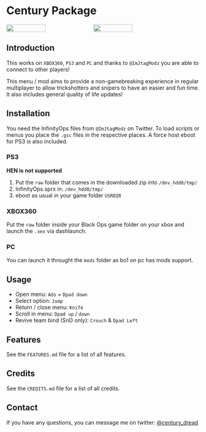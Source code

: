 # Century Package
<div style="display: flex;">
  <img src="https://github.com/user-attachments/assets/3d795445-38f3-43c0-bc26-9e58ea3b2fc1" width="45%">
  <img src="https://github.com/user-attachments/assets/b8ac4386-3a3a-4b6b-96a1-dcac6dd03650" width="45%">
</div>

## Introduction
This works on `XBOX360`, `PS3` and `PC` and thanks to `@ImJtagModz` you are able to connect to other players!

This menu / mod aims to provide a non-gamebreaking experience in regular multiplayer to allow trickshotters and snipers to have an easier and fun time. It also includes general quality of life updates!

## Installation
You need the InfinityOps files from `@ImJtagModz` on Twitter. To load scripts or menus you place the `.gsc` files in the respective places. A force host eboot for PS3 is also included.

### PS3
**HEN is not supported**

1. Put the `raw` folder that comes in the downloaded zip into `/dev_hdd0/tmp/`
2. InfinityOps.sprx in: `/dev_hdd0/tmp/`
3. eboot as usual in your game folder `USRDIR`

### XBOX360
Put the `raw` folder inside your Black Ops game folder on your xbox and launch the `.xex` via dashlaunch.

### PC
You can launch it throught the `mods` folder as bo1 on pc has mods support.

## Usage
* Open menu: `Ads` + `Dpad down`
* Select option: `Jump`
* Return / close menu: `Knife`
* Scroll in menu: `Dpad up` / `down`
* Revive team bind (SnD only): `Crouch` & `Dpad Left`

## Features
See the `FEATURES.md` file for a list of all features.

## Credits
See the `CREDITS.md` file for a list of all credits.

## Contact
If you have any questions, you can message me on twitter: [@century_dread](https://twitter.com/century_dread)
